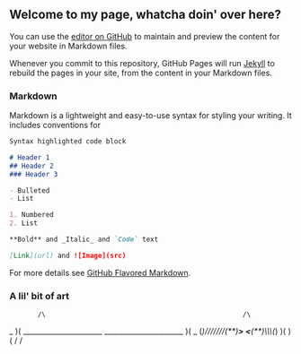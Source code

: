 ## Welcome to my page, whatcha doin' over here?

You can use the [editor on GitHub](https://github.com/Oblomovich/oblomovich.github.io/edit/main/README.md) to maintain and preview the content for your website in Markdown files.

Whenever you commit to this repository, GitHub Pages will run [Jekyll](https://jekyllrb.com/) to rebuild the pages in your site, from the content in your Markdown files.

### Markdown

Markdown is a lightweight and easy-to-use syntax for styling your writing. It includes conventions for

```markdown
Syntax highlighted code block

# Header 1
## Header 2
### Header 3

- Bulleted
- List

1. Numbered
2. List

**Bold** and _Italic_ and `Code` text

[Link](url) and ![Image](src)
```

For more details see [GitHub Flavored Markdown](https://guides.github.com/features/mastering-markdown/).

### A lil' bit of art
           /\                                                 /\
 _         )( ______________________   ______________________ )(         _
(_)///////(**)______________________> <______________________(**)\\\\\\\(_)
           )(                                                 )(
           \/                                                 \/

